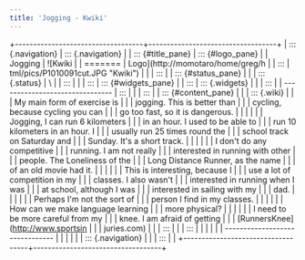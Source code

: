 ```yaml
---
title: 'Jogging - Kwiki'
---
```


+-----------------------------------+-----------------------------------+
| ::: {.navigation}                 | ::: {.navigation}                 |
| ::: {#title_pane}                 | ::: {#logo_pane}                  |
| Jogging                           | ![Kwiki                           |
| =======                           | Logo](http://momotaro/home/greg/h |
| :::                               | tml/pics/P1010091cut.JPG "Kwiki") |
|                                   | :::                               |
| ::: {#status_pane}                |                                   |
| ::: {.status}                     | \                                 |
| :::                               |                                   |
| :::                               | ::: {#widgets_pane}               |
| :::                               | ::: {.widgets}                    |
|                                   | :::                               |
| -------------------------------   | :::                               |
|                                   | :::                               |
| ::: {#content_pane}               |                                   |
| ::: {.wiki}                       |                                   |
| My main form of exercise is       |                                   |
| jogging. This is better than      |                                   |
| cycling, because cycling you can  |                                   |
| go too fast, so it is dangerous.  |                                   |
|                                   |                                   |
| Jogging, I can run 6 kilometers   |                                   |
| in an hour. I used to be able to  |                                   |
| run 10 kilometers in an hour. I   |                                   |
| usually run 25 times round the    |                                   |
| school track on Saturday and      |                                   |
| Sunday. It\'s a short track.      |                                   |
|                                   |                                   |
| I don\'t do any competitive       |                                   |
| running. I am not really          |                                   |
| interested in running with other  |                                   |
| people. The Loneliness of the     |                                   |
| Long Distance Runner, as the name |                                   |
| of an old movie had it.           |                                   |
|                                   |                                   |
| This is interesting, because I    |                                   |
| use a lot of competition in my    |                                   |
| classes. I also wasn\'t           |                                   |
| interested in running when I was  |                                   |
| at school, although I was         |                                   |
| interested in sailing with my     |                                   |
| dad.                              |                                   |
|                                   |                                   |
| Perhaps I\'m not the sort of      |                                   |
| person I find in my classes.      |                                   |
|                                   |                                   |
| How can we make language learning |                                   |
| more physical?                    |                                   |
|                                   |                                   |
| I need to be more careful from my |                                   |
| knee. I am afraid of getting      |                                   |
| [RunnersKnee](http://www.sportsin |                                   |
| juries.com)                       |                                   |
| :::                               |                                   |
| :::                               |                                   |
|                                   |                                   |
| -------------------------------   |                                   |
|                                   |                                   |
| ::: {.navigation}                 |                                   |
| :::                               |                                   |
+-----------------------------------+-----------------------------------+
